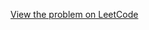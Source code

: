 [View the problem on LeetCode](https://leetcode.com/problems/sum-of-digits-in-the-minimum-number/)

